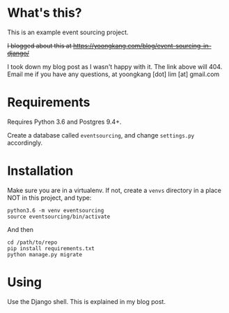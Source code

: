 # What's this?

This is an example event sourcing project.

~~I blogged about this at https://yoongkang.com/blog/event-sourcing-in-django/~~

I took down my blog post as I wasn't happy with it. The link above will 404. Email me if you have any questions, at yoongkang [dot] lim [at] gmail.com


# Requirements

Requires Python 3.6 and Postgres 9.4+.

Create a database called `eventsourcing`, and change `settings.py` accordingly.


# Installation

Make sure you are in a virtualenv. If not, create a `venvs` directory in a place NOT in this project, and type:

```
python3.6 -m venv eventsourcing
source eventsourcing/bin/activate
```

And then

```
cd /path/to/repo
pip install requirements.txt
python manage.py migrate
```

# Using

Use the Django shell. This is explained in my blog post.
